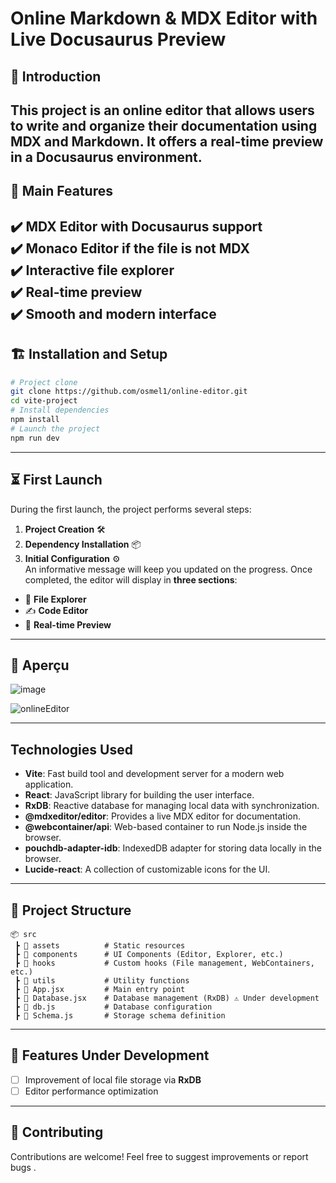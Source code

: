 #  Online Markdown & MDX Editor with Live Docusaurus Preview  
## 🌟 Introduction  
This project is an online editor that allows users to write and organize their documentation using **MDX** and **Markdown**. It offers a real-time preview in a **Docusaurus** environment.
---
## 🚀 Main Features  
✔️ **MDX** Editor with **Docusaurus** support  
✔️ **Monaco** Editor if the file is not MDX  
✔️ Interactive file explorer  
✔️ Real-time preview  
✔️ Smooth and modern interface  
---
## 🏗️ Installation and Setup  
```bash
# Project clone
git clone https://github.com/osmel1/online-editor.git
cd vite-project
# Install dependencies
npm install
# Launch the project
npm run dev
```
---
## ⏳ First Launch  
During the first launch, the project performs several steps:  
1. **Project Creation** 🛠️  
2. **Dependency Installation** 📦  
3. **Initial Configuration** ⚙️  
An informative message will keep you updated on the progress. Once completed, the editor will display in **three sections**:
- 📂 **File Explorer**
- ✍️ **Code Editor**
- 👀 **Real-time Preview**
---
##  📸 Aperçu
![image](https://github.com/user-attachments/assets/83fe2ceb-2a02-49dd-9459-df42e9866d60)



![onlineEditor](https://github.com/user-attachments/assets/c8b9471f-00f5-4206-af32-1521f503732a)

---
## Technologies Used
- **Vite**: Fast build tool and development server for a modern web application.
- **React**: JavaScript library for building the user interface.
- **RxDB**: Reactive database for managing local data with synchronization.
- **@mdxeditor/editor**: Provides a live MDX editor for documentation.
- **@webcontainer/api**: Web-based container to run Node.js inside the browser.
- **pouchdb-adapter-idb**: IndexedDB adapter for storing data locally in the browser.
- **Lucide-react**: A collection of customizable icons for the UI.
---
## 📂 Project Structure  
```
📦 src
 ┣ 📂 assets          # Static resources
 ┣ 📂 components      # UI Components (Editor, Explorer, etc.)
 ┣ 📂 hooks           # Custom hooks (File management, WebContainers, etc.)
 ┣ 📂 utils           # Utility functions
 ┣ 📜 App.jsx         # Main entry point
 ┣ 📜 Database.jsx    # Database management (RxDB) ⚠️ Under development
 ┣ 📜 db.js           # Database configuration
 ┣ 📜 Schema.js       # Storage schema definition
```
---
## 🔧 Features Under Development  
- [ ] Improvement of local file storage via **RxDB**
- [ ] Editor performance optimization
---
## 🤝 Contributing  
Contributions are welcome! Feel free to suggest improvements or report bugs .
